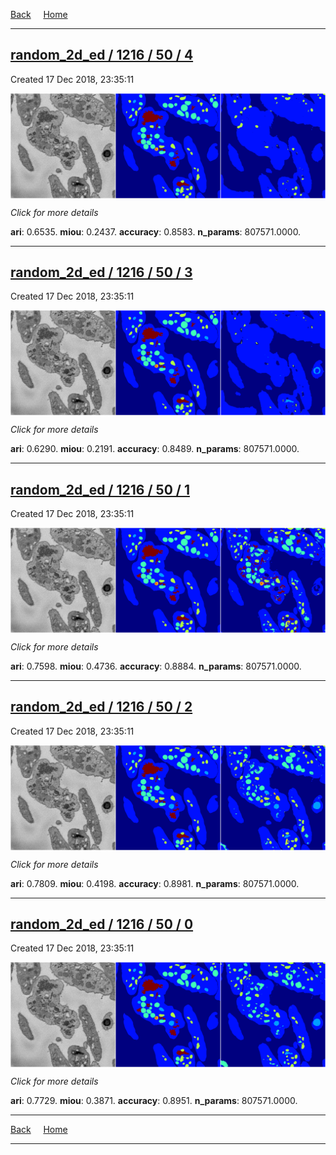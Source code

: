 
[Back](..)&nbsp;&nbsp;&nbsp;&nbsp;&nbsp;[Home](https://leapmanlab.github.io/snapshots)

---

<div class="summary"><a href="4"><h2>random_2d_ed / 1216 / 50 / 4</h2></a><p>Created 17 Dec 2018, 23:35:11
</p><a href="4"><img src="4/media/summary.png" align="center"></a><p>
<i>Click for more details</i>
</p></div>

**ari**: 0.6535. **miou**: 0.2437. **accuracy**: 0.8583. **n_params**: 807571.0000. 

---

<div class="summary"><a href="3"><h2>random_2d_ed / 1216 / 50 / 3</h2></a><p>Created 17 Dec 2018, 23:35:11
</p><a href="3"><img src="3/media/summary.png" align="center"></a><p>
<i>Click for more details</i>
</p></div>

**ari**: 0.6290. **miou**: 0.2191. **accuracy**: 0.8489. **n_params**: 807571.0000. 

---

<div class="summary"><a href="1"><h2>random_2d_ed / 1216 / 50 / 1</h2></a><p>Created 17 Dec 2018, 23:35:11
</p><a href="1"><img src="1/media/summary.png" align="center"></a><p>
<i>Click for more details</i>
</p></div>

**ari**: 0.7598. **miou**: 0.4736. **accuracy**: 0.8884. **n_params**: 807571.0000. 

---

<div class="summary"><a href="2"><h2>random_2d_ed / 1216 / 50 / 2</h2></a><p>Created 17 Dec 2018, 23:35:11
</p><a href="2"><img src="2/media/summary.png" align="center"></a><p>
<i>Click for more details</i>
</p></div>

**ari**: 0.7809. **miou**: 0.4198. **accuracy**: 0.8981. **n_params**: 807571.0000. 

---

<div class="summary"><a href="0"><h2>random_2d_ed / 1216 / 50 / 0</h2></a><p>Created 17 Dec 2018, 23:35:11
</p><a href="0"><img src="0/media/summary.png" align="center"></a><p>
<i>Click for more details</i>
</p></div>

**ari**: 0.7729. **miou**: 0.3871. **accuracy**: 0.8951. **n_params**: 807571.0000. 

---

[Back](..)&nbsp;&nbsp;&nbsp;&nbsp;&nbsp;[Home](https://leapmanlab.github.io/snapshots)

---